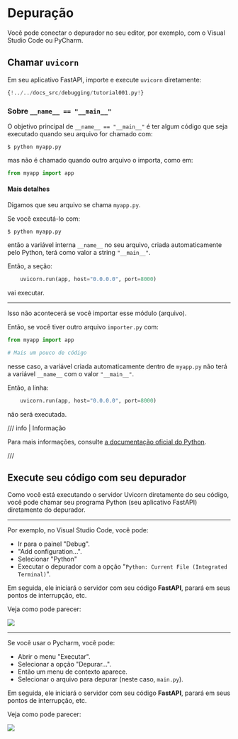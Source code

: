 # Depuração

Você pode conectar o depurador no seu editor, por exemplo, com o Visual Studio Code ou PyCharm.

## Chamar `uvicorn`

Em seu aplicativo FastAPI, importe e execute `uvicorn` diretamente:

```Python hl_lines="1  15"
{!../../docs_src/debugging/tutorial001.py!}
```

### Sobre `__name__ == "__main__"`

O objetivo principal de `__name__ == "__main__"` é ter algum código que seja executado quando seu arquivo for chamado com:

<div class="termy">

```console
$ python myapp.py
```

</div>

mas não é chamado quando outro arquivo o importa, como em:

```Python
from myapp import app
```

#### Mais detalhes

Digamos que seu arquivo se chama `myapp.py`.

Se você executá-lo com:

<div class="termy">

```console
$ python myapp.py
```

</div>

então a variável interna `__name__` no seu arquivo, criada automaticamente pelo Python, terá como valor a string `"__main__"`.

Então, a seção:

```Python
    uvicorn.run(app, host="0.0.0.0", port=8000)
```

vai executar.

---

Isso não acontecerá se você importar esse módulo (arquivo).

Então, se você tiver outro arquivo `importer.py` com:

```Python
from myapp import app

# Mais um pouco de código
```

nesse caso, a variável criada automaticamente dentro de `myapp.py` não terá a variável `__name__` com o valor `"__main__"`.

Então, a linha:

```Python
    uvicorn.run(app, host="0.0.0.0", port=8000)
```

não será executada.

/// info | Informação

Para mais informações, consulte <a href="https://docs.python.org/3/library/__main__.html" class="external-link" target="_blank">a documentação oficial do Python</a>.

///

## Execute seu código com seu depurador

Como você está executando o servidor Uvicorn diretamente do seu código, você pode chamar seu programa Python (seu aplicativo FastAPI) diretamente do depurador.

---

Por exemplo, no Visual Studio Code, você pode:

* Ir para o painel "Debug".
* "Add configuration...".
* Selecionar "Python"
* Executar o depurador com a opção "`Python: Current File (Integrated Terminal)`".

Em seguida, ele iniciará o servidor com seu código **FastAPI**, parará em seus pontos de interrupção, etc.

Veja como pode parecer:

<img src="/img/tutorial/debugging/image01.png">

---

Se você usar o Pycharm, você pode:

* Abrir o menu "Executar".
* Selecionar a opção "Depurar...".
* Então um menu de contexto aparece.
* Selecionar o arquivo para depurar (neste caso, `main.py`).

Em seguida, ele iniciará o servidor com seu código **FastAPI**, parará em seus pontos de interrupção, etc.

Veja como pode parecer:

<img src="/img/tutorial/debugging/image02.png">
